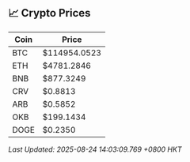## 📈 Crypto Prices

| Coin | Price |
| ---- | ----- |
| BTC | $114954.0523 |
| ETH | $4781.2846 |
| BNB | $877.3249 |
| CRV | $0.8813 |
| ARB | $0.5852 |
| OKB | $199.1434 |
| DOGE | $0.2350 |

_Last Updated: 2025-08-24 14:03:09.769 +0800 HKT_